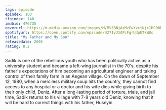 ```yaml
---
tags: episode
epindex: 103
tfoindex: 148
imdbid: 476735
coverurl: https://m.media-amazon.com/images/M/MV5BNjAzMzEwYzctNjc1MC00Nzg5LWFmMGItMTgzYmMyNTY2OTQ4XkEyXkFqcGdeQXVyNjU0OTQ0OTY@._V1_SY300_CR1,0,202,300_.jpg
spotifyurl: https://open.spotify.com/episode/427IvJ1APcFgrUdpUTkWUo
title: "My Father and My Son"
releasedate: 2005
rating: 8.2
---
```


Sadik is one of the rebellious youth who has been politically active as a university student and became a left-wing journalist in the 70's, despite his father's expectations of him becoming an agricultural engineer and taking control of their family farm in an Aegean village. On the dawn of September 12, 1980, when a merciless military coup hits the country, they cannot find access to any hospital or a doctor and his wife dies while giving birth to their only child, Deniz. After a long-lasting period of torture, trials, and jail time, Sadik returns to his village with 7-8 years old Deniz, knowing that it will be hard to correct things with his father, Huseyin.